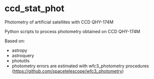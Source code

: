 # ccd_stat_phot
Photometry of artificial satellites with CCD QHY-174M

Python scripts to process photometry obtained on CCD QHY-174M

Based on:
- astropy
- astroquery
- photutils
- photometry errors are estimated with wfc3_photometry procedures (https://github.com/spacetelescope/wfc3_photometry)

